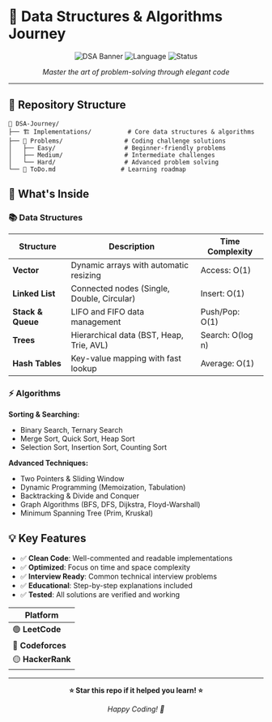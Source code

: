 # 🚀 Data Structures & Algorithms Journey

<div align="center">

![DSA Banner](https://img.shields.io/badge/DSA-Journey-blue?style=for-the-badge&logo=leetcode)
![Language](https://img.shields.io/badge/C++-Solutions-00599C?style=for-the-badge&logo=cplusplus)
![Status](https://img.shields.io/badge/Status-Active-success?style=for-the-badge)

*Master the art of problem-solving through elegant code*

</div>

---

## 📂 Repository Structure

```
📁 DSA-Journey/
├── 🏗️ Implementations/          # Core data structures & algorithms
├── 🧩 Problems/                 # Coding challenge solutions
│   ├── Easy/                   # Beginner-friendly problems
│   ├── Medium/                 # Intermediate challenges  
│   └── Hard/                   # Advanced problem solving
└── 📝 ToDo.md                  # Learning roadmap
```

## 🎯 What's Inside

### 📚 **Data Structures**

| Structure | Description | Time Complexity |
|-----------|-------------|-----------------|
| **Vector** | Dynamic arrays with automatic resizing | Access: O(1) |
| **Linked List** | Connected nodes (Single, Double, Circular) | Insert: O(1) |
| **Stack & Queue** | LIFO and FIFO data management | Push/Pop: O(1) |
| **Trees** | Hierarchical data (BST, Heap, Trie, AVL) | Search: O(log n) |
| **Hash Tables** | Key-value mapping with fast lookup | Average: O(1) |

### ⚡ **Algorithms**

**Sorting & Searching:**
- Binary Search, Ternary Search
- Merge Sort, Quick Sort, Heap Sort
- Selection Sort, Insertion Sort, Counting Sort

**Advanced Techniques:**
- Two Pointers & Sliding Window
- Dynamic Programming (Memoization, Tabulation)
- Backtracking & Divide and Conquer
- Graph Algorithms (BFS, DFS, Dijkstra, Floyd-Warshall)
- Minimum Spanning Tree (Prim, Kruskal)


## 💡 Key Features

- ✅ **Clean Code**: Well-commented and readable implementations
- ✅ **Optimized**: Focus on time and space complexity
- ✅ **Interview Ready**: Common technical interview problems
- ✅ **Educational**: Step-by-step explanations included
- ✅ **Tested**: All solutions are verified and working

<div align="center">

  | Platform |
|----------|
| 🟢 **LeetCode** | 
| 🔵 **Codeforces** |
| 🟡 **HackerRank** | 

</div>

---

<div align="center">

**⭐ Star this repo if it helped you learn! ⭐**

*Happy Coding! 🚀*

</div>
